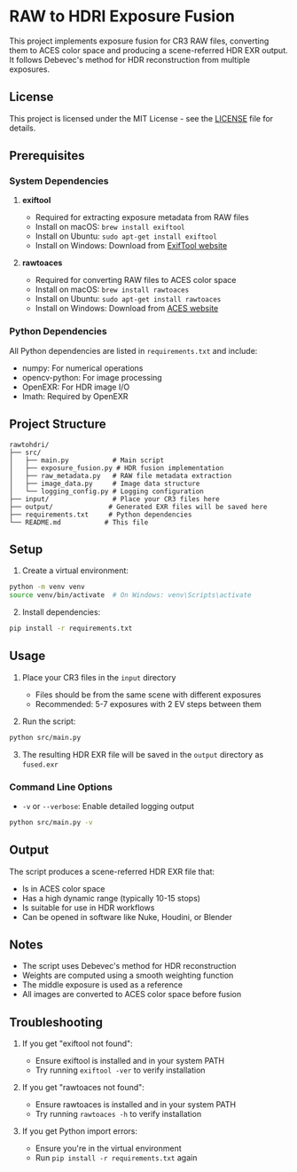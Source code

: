 # RAW to HDRI Exposure Fusion

This project implements exposure fusion for CR3 RAW files, converting them to ACES color space and producing a scene-referred HDR EXR output. It follows Debevec's method for HDR reconstruction from multiple exposures.

## License

This project is licensed under the MIT License - see the [LICENSE](LICENSE) file for details.

## Prerequisites

### System Dependencies

1. **exiftool**
   - Required for extracting exposure metadata from RAW files
   - Install on macOS: `brew install exiftool`
   - Install on Ubuntu: `sudo apt-get install exiftool`
   - Install on Windows: Download from [ExifTool website](https://exiftool.org/)

2. **rawtoaces**
   - Required for converting RAW files to ACES color space
   - Install on macOS: `brew install rawtoaces`
   - Install on Ubuntu: `sudo apt-get install rawtoaces`
   - Install on Windows: Download from [ACES website](https://acescentral.com/t/aces-1-3-release/2497)

### Python Dependencies

All Python dependencies are listed in `requirements.txt` and include:
- numpy: For numerical operations
- opencv-python: For image processing
- OpenEXR: For HDR image I/O
- Imath: Required by OpenEXR

## Project Structure

```
rawtohdri/
├── src/
│   ├── main.py           # Main script
│   ├── exposure_fusion.py # HDR fusion implementation
│   ├── raw_metadata.py   # RAW file metadata extraction
│   ├── image_data.py     # Image data structure
│   └── logging_config.py # Logging configuration
├── input/                # Place your CR3 files here
├── output/              # Generated EXR files will be saved here
├── requirements.txt     # Python dependencies
└── README.md           # This file
```

## Setup

1. Create a virtual environment:
```bash
python -m venv venv
source venv/bin/activate  # On Windows: venv\Scripts\activate
```

2. Install dependencies:
```bash
pip install -r requirements.txt
```

## Usage

1. Place your CR3 files in the `input` directory
   - Files should be from the same scene with different exposures
   - Recommended: 5-7 exposures with 2 EV steps between them

2. Run the script:
```bash
python src/main.py
```

3. The resulting HDR EXR file will be saved in the `output` directory as `fused.exr`

### Command Line Options

- `-v` or `--verbose`: Enable detailed logging output
```bash
python src/main.py -v
```

## Output

The script produces a scene-referred HDR EXR file that:
- Is in ACES color space
- Has a high dynamic range (typically 10-15 stops)
- Is suitable for use in HDR workflows
- Can be opened in software like Nuke, Houdini, or Blender

## Notes

- The script uses Debevec's method for HDR reconstruction
- Weights are computed using a smooth weighting function
- The middle exposure is used as a reference
- All images are converted to ACES color space before fusion

## Troubleshooting

1. If you get "exiftool not found":
   - Ensure exiftool is installed and in your system PATH
   - Try running `exiftool -ver` to verify installation

2. If you get "rawtoaces not found":
   - Ensure rawtoaces is installed and in your system PATH
   - Try running `rawtoaces -h` to verify installation

3. If you get Python import errors:
   - Ensure you're in the virtual environment
   - Run `pip install -r requirements.txt` again 